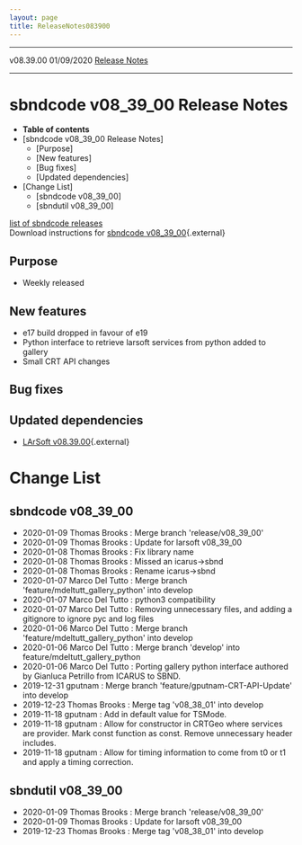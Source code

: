 ```yaml
---
layout: page
title: ReleaseNotes083900
---
```


  ----------- ------------ -- -- ------------------------------------------------------
  v08.39.00   01/09/2020         [Release Notes](ReleaseNotes083900.html)
  ----------- ------------ -- -- ------------------------------------------------------



sbndcode v08\_39\_00 Release Notes
======================================================================================

-   **Table of contents**
-   [sbndcode v08\_39\_00 Release
    Notes]
    -   [Purpose]
    -   [New features]
    -   [Bug fixes]
    -   [Updated dependencies]
-   [Change List]
    -   [sbndcode v08\_39\_00]
    -   [sbndutil v08\_39\_00]

[list of sbndcode
releases](List_of_SBND_code_releases.html)\
Download instructions for [sbndcode
v08\_39\_00](http://scisoft.fnal.gov/scisoft/bundles/sbnd/v08_39_00/sbndcode-v08_39_00.html){.external}



Purpose
----------------------------------

-   Weekly released



New features
--------------------------------------------

-   e17 build dropped in favour of e19
-   Python interface to retrieve larsoft services from python added to
    gallery
-   Small CRT API changes



Bug fixes
--------------------------------------



Updated dependencies
------------------------------------------------------------

-   [LArSoft
    v08.39.00](https://cdcvs.fnal.gov/redmine/projects/larsoft/wiki/ReleaseNotes083900){.external}



Change List
==========================================



sbndcode v08\_39\_00
----------------------------------------------------------

-   2020-01-09 Thomas Brooks : Merge branch \'release/v08\_39\_00\'
-   2020-01-09 Thomas Brooks : Update for larsoft v08\_39\_00
-   2020-01-08 Thomas Brooks : Fix library name
-   2020-01-08 Thomas Brooks : Missed an icarus-\>sbnd
-   2020-01-08 Thomas Brooks : Rename icarus-\>sbnd
-   2020-01-07 Marco Del Tutto : Merge branch
    \'feature/mdeltutt\_gallery\_python\' into develop
-   2020-01-07 Marco Del Tutto : python3 compatibility
-   2020-01-07 Marco Del Tutto : Removing unnecessary files, and adding
    a gitignore to ignore pyc and log files
-   2020-01-06 Marco Del Tutto : Merge branch
    \'feature/mdeltutt\_gallery\_python\' into develop
-   2020-01-06 Marco Del Tutto : Merge branch \'develop\' into
    feature/mdeltutt\_gallery\_python
-   2020-01-06 Marco Del Tutto : Porting gallery python interface
    authored by Gianluca Petrillo from ICARUS to SBND.
-   2019-12-31 gputnam : Merge branch \'feature/gputnam-CRT-API-Update\'
    into develop
-   2019-12-23 Thomas Brooks : Merge tag \'v08\_38\_01\' into develop
-   2019-11-18 gputnam : Add in default value for TSMode.
-   2019-11-18 gputnam : Allow for constructor in CRTGeo where services
    are provider. Mark const function as const. Remove unnecessary
    header includes.
-   2019-11-18 gputnam : Allow for timing information to come from t0 or
    t1 and apply a timing correction.



sbndutil v08\_39\_00
----------------------------------------------------------

-   2020-01-09 Thomas Brooks : Merge branch \'release/v08\_39\_00\'
-   2020-01-09 Thomas Brooks : Update for larsoft v08\_39\_00
-   2019-12-23 Thomas Brooks : Merge tag \'v08\_38\_01\' into develop
